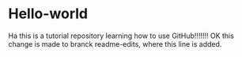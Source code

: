 # Hello-world
Ha this is a tutorial repository learning how to use GitHub!!!!!!!
OK this change is made to branck readme-edits, where this line is added.
